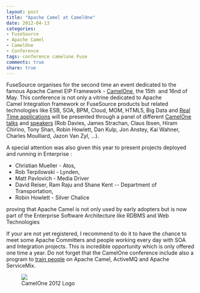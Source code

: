 ```yaml
---
layout: post
title: "Apache Camel at CamelOne"
date: 2012-04-13
categories:
- FuseSource
- Apache Camel
- CamelOne
- Conference
tags: conference camelone Fuse
comments: true
share: true
---
```


FuseSource organises for the second time an event dedicated to the famous Apache Camel EIP Framework - [CamelOne](http://camelone2012.eventbrite.com/),
the 15th &nbsp;and 16nd of May. This conference is not only a vitrine dedicated to Apache Camel&nbsp;Integration framework&nbsp;or FuseSource products&nbsp;but related technologies
like ESB, SOA, BPM, Cloud, MOM, HTML5, Big Data and [Real Time applications](http://fusesource.com/apache-camel-conference-2012/camelone_speakers_2012/#cmouillard)
will be presented through a panel of different [CamelOne talks](http://fusesource.com/apache-camel-conference-2012/camelone_agenda_2012/)
and [speakers](http://fusesource.com/apache-camel-conference-2012/camelone_speakers_2012/) (Rob Davies, James Strachan, Claus Ibsen,
Hiram Chirino, Tony Shan, Robin Howlett,&nbsp;Dan Kulp,&nbsp;Jon Anstey, Kai Wahner, Charles Moulliard, Jazon Van Zyl, ...).

A special attention was also given this year to present projects deployed and running in Enterprise :

  - Christian Mueller - Atos,
  - Rob Terpilowski - Lynden,
  - Matt Pavlovich - Media Driver
  - David Reiser, Ram Raju and Shane Kent -- Department of Transportation,
  - Robin Howlett - Silver Chalice

proving that Apache Camel is not only used by early adopters but is now part of the Enterprise Software Architecture like RDBMS and Web Technologies

If your are not yet registered, I recommend to do it to have the chance to meet some Apache Committers and people working every day with SOA and Integration projects.
 This is incredible opportunity which is only offered one time a year. Do not forget that the CamelOne conference include also a program to [train people](http://fusesource.com/apache-camel-conference-2012/camelone_training_2012/)
 on Apache Camel, ActiveMQ and Apache ServiceMix.

<figure>
  <img src="{{ site.url }}/assets/images/camelone_sig_v1.jpg"/>
  <figcaption>CamelOne 2012 Logo</figcaption>
</figure>


